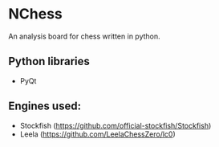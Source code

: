 # NChess
An analysis board for chess written in python.

## Python libraries
* PyQt

## Engines used:
* Stockfish (https://github.com/official-stockfish/Stockfish)
* Leela (https://github.com/LeelaChessZero/lc0)